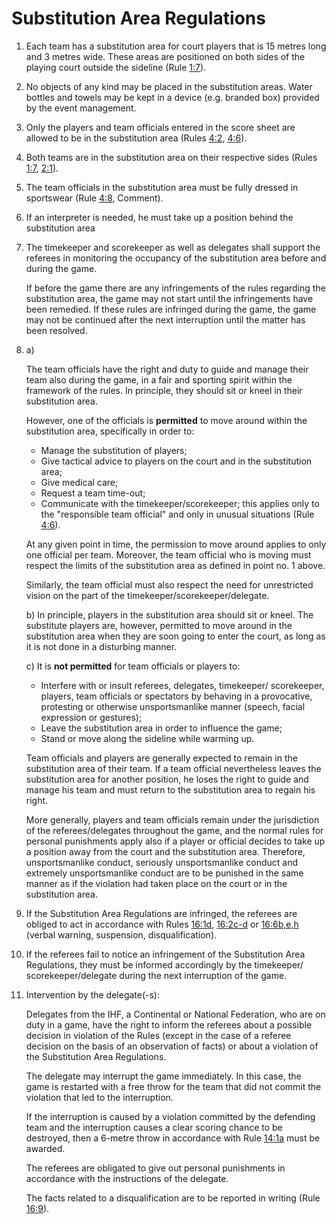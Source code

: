 # Substitution Area Regulations

1. Each team has a substitution area for court players that is 15 metres
long and 3 metres wide. These areas are positioned on both sides of
the playing court outside the sideline (Rule [1:7](#1:7)).

2. No objects of any kind may be placed in the substitution areas. Water
bottles and towels may be kept in a device (e.g. branded box) provided
by the event management.


3. Only the players and team officials entered in the score sheet are
allowed to be in the substitution area (Rules [4:2](#4:2), [4:6](#4:6)).

4. Both teams are in the substitution area on their respective sides (Rules
[1:7](#1:7), [2:1](#2:1)).

   
5. The team officials in the substitution area must be fully dressed in
sportswear (Rule [4:8](#4:8), Comment).

   
6. If an interpreter is needed, he must take up a position behind the
substitution area

7. The timekeeper and scorekeeper as well as delegates shall support
the referees in monitoring the occupancy of the substitution area
before and during the game.

   If before the game there are any infringements of the rules regarding
the substitution area, the game may not start until the infringements
have been remedied. If these rules are infringed during the game, the
game may not be continued after the next interruption until the matter
has been resolved.

8. a)
 
   The team officials have the right and duty to guide and manage
their team also during the game, in a fair and sporting spirit within
the framework of the rules. In principle, they should sit or kneel in
their substitution area.

   However, one of the officials is **permitted** to move around within
the substitution area, specifically in order to:
    - Manage the substitution of players;
    - Give tactical advice to players on the court and in the
substitution area;
    - Give medical care;
    - Request a team time-out;
    - Communicate with the timekeeper/scorekeeper; this applies
only to the "responsible team official" and only in unusual
situations (Rule [4:6](#4:6)).

   At any given point in time, the permission to move around applies to
only one official per team. Moreover, the team official who is
moving must respect the limits of the substitution area as defined in
point no. 1 above.

   Similarly, the team official must also respect the need for
unrestricted vision on the part of the
timekeeper/scorekeeper/delegate.

   b) In principle, players in the substitution area should sit or kneel. The
substitute players are, however, permitted to move around in the
substitution area when they are soon going to enter the court, as
long as it is not done in a disturbing manner.

   c) It is **not permitted** for team officials or players to:
   - Interfere with or insult referees, delegates, timekeeper/
scorekeeper, players, team officials or spectators by behaving in
a provocative, protesting or otherwise unsportsmanlike manner
(speech, facial expression or gestures);
   - Leave the substitution area in order to influence the game;
   - Stand or move along the sideline while warming up.

   Team officials and players are generally expected to remain in the
substitution area of their team. If a team official nevertheless leaves the
substitution area for another position, he loses the right to guide and
manage his team and must return to the substitution area to regain his
right.

   More generally, players and team officials remain under the jurisdiction
of the referees/delegates throughout the game, and the normal rules for
personal punishments apply also if a player or official decides to take up 
a position away from the court and the substitution area. Therefore,
unsportsmanlike conduct, seriously unsportsmanlike conduct and
extremely unsportsmanlike conduct are to be punished in the same
manner as if the violation had taken place on the court or in the
substitution area.
9. If the Substitution Area Regulations are infringed, the referees are
obliged to act in accordance with Rules [16:1d](#16:1), [16:2c-d](#16:2) or [16:6b,e,h](#16:6)
(verbal warning, suspension, disqualification).
10. If the referees fail to notice an infringement of the Substitution Area
Regulations, they must be informed accordingly by the timekeeper/
scorekeeper/delegate during the next interruption of the game.
11. Intervention by the delegate(-s):

    Delegates from the IHF, a Continental or National Federation, who are
on duty in a game, have the right to inform the referees about a
possible decision in violation of the Rules (except in the case of a
referee decision on the basis of an observation of facts) or about a
violation of the Substitution Area Regulations.

    The delegate may interrupt the game immediately. In this case, the
game is restarted with a free throw for the team that did not commit the
violation that led to the interruption.

    If the interruption is caused by a violation committed by the defending
team and the interruption causes a clear scoring chance to be
destroyed, then a 6-metre throw in accordance with Rule [14:1a](#14:1) must be
awarded.

    The referees are obligated to give out personal punishments in
accordance with the instructions of the delegate.
   
    The facts related to a disqualification are to be reported in writing
(Rule [16:9](#16:9)).
